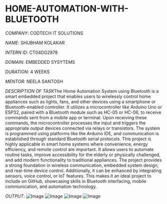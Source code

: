# HOME-AUTOMATION-WITH-BLUETOOTH

*COMPANY*: CODTECH IT SOLUTIONS

*NAME*: SHUBHAM KOLAKAR

*INTERN ID*: CT04DG2978

*DOMAIN*: EMBEDDED SYSYTEMS

*DURATION*: 4 WEEKS

*MENTOR*: NEELA SANTOSH

*DESCRIPTION OF TASK*The Home Automation System using Bluetooth is a smart embedded project that enables users to wirelessly control home appliances such as lights, fans, and other devices using a smartphone or Bluetooth-enabled controller. It utilizes a microcontroller like Arduino Uno or ESP32, paired with a Bluetooth module such as HC-05 or HC-06, to receive commands sent from a mobile app or terminal. Upon receiving these commands, the microcontroller processes the input and triggers the appropriate output devices connected via relays or transistors. The system is programmed using platforms like the Arduino IDE, and communication is established through standard Bluetooth serial protocols. This project is highly applicable in smart home systems where convenience, energy efficiency, and remote control are important. It allows users to automate routine tasks, improve accessibility for the elderly or physically challenged, and add modern functionality to traditional appliances. The project provides a strong foundation in wireless communication, embedded system design, and real-time device control. Additionally, it can be enhanced by integrating sensors, voice control, or IoT features. This makes it an ideal project to include on GitHub, showcasing skills in Bluetooth interfacing, mobile communication, and automation technology.

*OUTPUT*:
![Image](https://github.com/user-attachments/assets/a9cee654-499f-499e-953b-d8a139c55f24)
![Image](https://github.com/user-attachments/assets/610f0867-cee3-40ff-8ede-4113f2b60a76)
![Image](https://github.com/user-attachments/assets/b24f981f-2a07-4056-b3d9-67c21a11e3b2)
![Image](https://github.com/user-attachments/assets/59d2c584-8d11-4a97-b6f1-64bf7d21063b)


